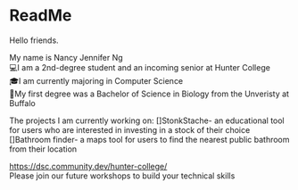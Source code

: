# ReadMe

Hello friends. 

My name is Nancy Jennifer Ng  
💻I am a 2nd-degree student and an incoming senior at Hunter College  
🎓I am currently majoring in Computer Science  
🔬My first degree was a Bachelor of Science in Biology from the Unveristy at Buffalo  

The projects I am currently working on: 
[]StonkStache- an educational tool for users who are interested in investing in a stock of their choice   
[]Bathroom finder- a maps tool for users to find the nearest public bathroom from their location  

https://dsc.community.dev/hunter-college/  
Please join our future workshops to build your technical skills
